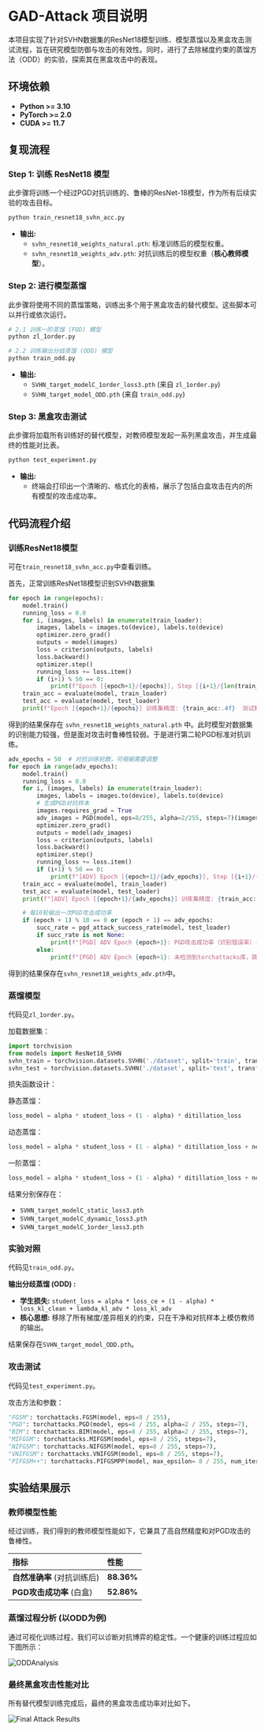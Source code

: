 # GAD-Attack 项目说明

本项目实现了针对SVHN数据集的ResNet18模型训练、模型蒸馏以及黑盒攻击测试流程，旨在研究模型防御与攻击的有效性。同时，进行了去除梯度约束的蒸馏方法（ODD）的实验，探索其在黑盒攻击中的表现。

## 环境依赖

- **Python >= 3.10**
- **PyTorch >= 2.0**
- **CUDA >= 11.7**

## 复现流程

### **Step 1: 训练 ResNet18 模型**

此步骤将训练一个经过PGD对抗训练的、鲁棒的ResNet-18模型，作为所有后续实验的攻击目标。

```bash
python train_resnet18_svhn_acc.py
```
- **输出:**
  - `svhn_resnet18_weights_natural.pth`: 标准训练后的模型权重。
  - `svhn_resnet18_weights_adv.pth`: 对抗训练后的模型权重（**核心教师模型**）。

### **Step 2: 进行模型蒸馏**

此步骤将使用不同的蒸馏策略，训练出多个用于黑盒攻击的替代模型。这些脚本可以并行或依次运行。

```bash
# 2.1 训练一阶蒸馏 (FOD) 模型
python zl_1order.py

# 2.2 训练输出分歧蒸馏 (ODD) 模型
python train_odd.py
```
- **输出:**
  - `SVHN_target_modelC_1order_loss3.pth` (来自 `zl_1order.py`)
  - `SVHN_target_model_ODD.pth` (来自 `train_odd.py`)

### **Step 3: 黑盒攻击测试**

此步骤将加载所有训练好的替代模型，对教师模型发起一系列黑盒攻击，并生成最终的性能对比表。

```bash
python test_experiment.py
```
- **输出:**
  - 终端会打印出一个清晰的、格式化的表格，展示了包括白盒攻击在内的所有模型的攻击成功率。

## 代码流程介绍

### 训练ResNet18模型

可在```train_resnet18_svhn_acc.py```中查看训练。

首先，正常训练ResNet18模型识别SVHN数据集

```python
for epoch in range(epochs):
    model.train()
    running_loss = 0.0
    for i, (images, labels) in enumerate(train_loader):
        images, labels = images.to(device), labels.to(device)
        optimizer.zero_grad()
        outputs = model(images)
        loss = criterion(outputs, labels)
        loss.backward()
        optimizer.step()
        running_loss += loss.item()
        if (i+1) % 50 == 0:
            print(f"Epoch [{epoch+1}/{epochs}], Step [{i+1}/{len(train_loader)}], Loss: {loss.item():.4f}")
    train_acc = evaluate(model, train_loader)
    test_acc = evaluate(model, test_loader)
    print(f"Epoch [{epoch+1}/{epochs}] 训练集精度: {train_acc:.4f}  测试集精度: {test_acc:.4f}")
```

得到的结果保存在 ```svhn_resnet18_weights_natural.pth``` 中。此时模型对数据集的识别能力较强，但是面对攻击时鲁棒性较弱。于是进行第二轮PGD标准对抗训练。

```python
adv_epochs = 50  # 对抗训练轮数，可根据需要调整
for epoch in range(adv_epochs):
    model.train()
    running_loss = 0.0
    for i, (images, labels) in enumerate(train_loader):
        images, labels = images.to(device), labels.to(device)
        # 生成PGD对抗样本
        images.requires_grad = True
        adv_images = PGD(model, eps=8/255, alpha=2/255, steps=7)(images, labels)
        optimizer.zero_grad()
        outputs = model(adv_images)
        loss = criterion(outputs, labels)
        loss.backward()
        optimizer.step()
        running_loss += loss.item()
        if (i+1) % 50 == 0:
            print(f"[ADV] Epoch [{epoch+1}/{adv_epochs}], Step [{i+1}/{len(train_loader)}], Loss: {loss.item():.4f}")
    train_acc = evaluate(model, train_loader)
    test_acc = evaluate(model, test_loader)
    print(f"[ADV] Epoch [{epoch+1}/{adv_epochs}] 训练集精度: {train_acc:.4f}  测试集精度: {test_acc:.4f}")

    # 每10轮输出一次PGD攻击成功率
    if (epoch + 1) % 10 == 0 or (epoch + 1) == adv_epochs:
        succ_rate = pgd_attack_success_rate(model, test_loader)
        if succ_rate is not None:
            print(f"[PGD] ADV Epoch {epoch+1}: PGD攻击成功率（识别错误率）: {succ_rate:.4f} ({succ_rate*100:.2f}%)")
        else:
            print(f"[PGD] ADV Epoch {epoch+1}: 未检测到torchattacks库，跳过PGD攻击评测。")
```

得到的结果保存在```svhn_resnet18_weights_adv.pth```中。

### 蒸馏模型

代码见```zl_1order.py```。

加载数据集：
```python
import torchvision
from models import ResNet18_SVHN
svhn_train = torchvision.datasets.SVHN('./dataset', split='train', transform=transforms.ToTensor(), download=True)
svhn_test = torchvision.datasets.SVHN('./dataset', split='test', transform=transforms.ToTensor(), download=True)
```

损失函数设计：

静态蒸馏：
```python
loss_model = alpha * student_loss + (1 - alpha) * ditillation_loss
```

动态蒸馏：
```python
loss_model = alpha * student_loss + (1 - alpha) * ditillation_loss + neighbor_ditillation_loss * 3
```

一阶蒸馏：
```python
loss_model = alpha * student_loss + (1 - alpha) * ditillation_loss + neighbor_mse_loss * 3 + neighbor_ditillation_loss * 3
```

结果分别保存在：
- ```SVHN_target_modelC_static_loss3.pth```
- ```SVHN_target_modelC_dynamic_loss3.pth```
- ```SVHN_target_modelC_1order_loss3.pth```

### 实验对照

代码见```train_odd.py```。

**输出分歧蒸馏 (ODD) :**
  - **学生损失:** `student_loss = alpha * loss_ce + (1 - alpha) * loss_kl_clean + lambda_kl_adv * loss_kl_adv`
  - **核心思想:** 移除了所有梯度/差异相关的约束，只在干净和对抗样本上模仿教师的输出。

结果保存在```SVHN_target_model_ODD.pth```。

### 攻击测试

代码见```test_experiment.py```。

攻击方法和参数：
```python
"FGSM": torchattacks.FGSM(model, eps=8 / 255),
"PGD": torchattacks.PGD(model, eps=8 / 255, alpha=2 / 255, steps=7),
"BIM": torchattacks.BIM(model, eps=8 / 255, alpha=2 / 255, steps=7),
"MIFGSM": torchattacks.MIFGSM(model, eps=8 / 255, steps=7),
"NIFGSM": torchattacks.NIFGSM(model, eps=8 / 255, steps=7),
"VNIFGSM": torchattacks.VNIFGSM(model, eps=8 / 255, steps=7),
"PIFGSM++": torchattacks.PIFGSMPP(model, max_epsilon= 8 / 255, num_iter_set=7),
```



## 实验结果展示

### **教师模型性能**

经过训练，我们得到的教师模型性能如下，它兼具了高自然精度和对PGD攻击的鲁棒性。

| 指标 | 性能 |
| :--- | :--- |
| **自然准确率** (对抗训练后) | **88.36%** |
| **PGD攻击成功率** (白盒) | **52.86%** |

### **蒸馏过程分析 (以ODD为例)**

通过可视化训练过程，我们可以诊断对抗博弈的稳定性。一个健康的训练过程应如下图所示：

![ODDAnalysis](fig/training_analysis_ODD.png)


### **最终黑盒攻击性能对比**

所有替代模型训练完成后，最终的黑盒攻击成功率对比如下。

![Final Attack Results](fig/results.jpg)